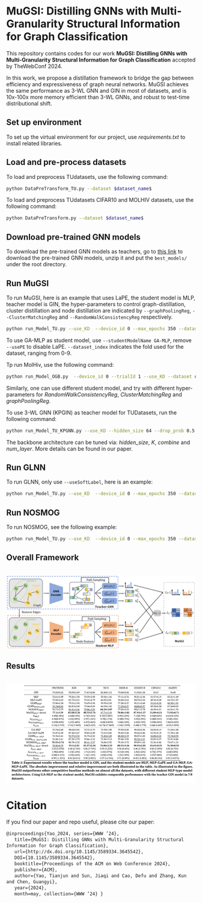 # MuGSI: Distilling GNNs with Multi-Granularity Structural Information for Graph Classification

This repository contains codes for our work __MuGSI: Distilling GNNs with Multi-Granularity Structural Information for Graph Classification__ accepted by TheWebConf 2024. 

In this work, we propose a distillation framework to bridge the gap between efficiency and expressiveness of graph neural networks. MuGSI achieves the same performance as 3-WL GNN and GIN in most of datasets, and is 10x-100x more memory efficient than 3-WL GNNs, and robust to test-time distributional shift.

## Set up environment

To set up the virtual environment for our project, use _requirements.txt_ to install related libraries.

## Load and pre-process datasets

To load and preprocess TUdatasets, use the following command:

```bash
python DataPreTransform_TU.py --dataset $dataset_name$
```

To load and preprocess TUdatasets CIFAR10 and MOLHIV datasets, use the following command:

```bash
python DataPreTransform.py --dataset $dataset_name$
```

## Download pre-trained GNN models

To download the pre-trained GNN models as teachers, go to [this link](https://drive.google.com/file/d/1QYlPVbzJua4Ql5PBIl2wtciB2f3f7bnb/view?usp=drive_link) to download the pre-trained GNN models, unzip it and put the `best_models/` under the root directory.

## Run MuGSI

To run MuGSI, here is an example that uses LaPE, the student model is MLP, teacher model is GIN, the hyper-parameters to control graph-distillation, cluster distillation and node distillation are indicated by `--graphPoolingReg`, `--ClusterMatchingReg` and `--RandomWalkConsistencyReg` respectively. 

```bash
python run_Model_TU.py --use_KD  --device_id 0 --max_epochs 350 --dataset REDDIT-BINARY --hidden_dim 64 --out_dim 64 --dataset_index 0 --studentModelName MLP --teacherModelName GIN --lr_patience 30 --usePE --batch_size 32 --num_hops 1 --numWorkers 2  --useSoftLabel --softLabelReg 1.0 --useRandomWalkConsistency --RandomWalkConsistencyReg 0.0001 --useClusterMatching --ClusterMatchingReg 0.01 --useGraphPooling --graphPoolingReg 0.01 --KD_name MuGSI
```

To use GA-MLP as student model, use `--studentModelName GA-MLP`, remove `--usePE` to disable LaPE. `--dataset_index` indicates the fold used for the dataset, ranging from 0-9.

Tp run MolHiv, use the following command:

```bash
python run_Model_OGB.py  --device_id 0 --trialId 1 --use_KD --dataset ogbg-molhiv  --drop_ratio 0.5  --studentModelName GA-MLP --lr_patience 30  --numWorkers 4 --useSoftLabel --softLabelReg 1.0 --useRandomWalkConsistency --RandomWalkConsistencyReg 0.0001 --useClusterMatching --ClusterMatchingReg 0.01 --useGraphPooling --graphPoolingReg 0.01 --KD_name useJoint
```

Similarly, one can use different student model, and try with different hyper-parameters for _RandomWalkConsistencyReg_, _ClusterMatchingReg_ and _graphPoolingReg_.

To use 3-WL GNN (KPGIN) as teacher model for TUDatasets, run the following command:

```bash
python run_Model_TU_KPGNN.py --use_KD --hidden_size 64 --drop_prob 0.5 --K 4 --kernel spd --combine geometric --num_layer 3 --max_epochs 350  --dataset IMDB-BINARY  --dataset_index 0 --studentModelName GA-MLP --teacherModelName KPGIN  --batch_size 32  --numWorkers 4  --useSoftLabel --softLabelReg 1.0 --useRandomWalkConsistency --RandomWalkConsistencyReg 0.0001 --useClusterMatching --ClusterMatchingReg 0.01 --useGraphPooling --graphPoolingReg 0.01 --KD_name useJoint
```

The backbone architecture can be tuned via: _hidden_size_, _K_, _combine_ and _num_layer_. More details can be found in our paper.

## Run GLNN

To run GLNN, only use `--useSoftLabel`, here is an example:
```bash
python run_Model_TU.py --use_KD  --device_id 0 --max_epochs 350 --dataset REDDIT-BINARY --hidden_dim 64 --out_dim 64 --dataset_index 0 --studentModelName MLP --teacherModelName GIN --lr_patience 30 --usePE --batch_size 32 --num_hops 1 --numWorkers 2  --useSoftLabel --softLabelReg 1.0 --KD_name GLNN
```

## Run NOSMOG

To run NOSMOG, see the following example:

```bash
python run_Model_TU.py --use_KD  --device_id 0 --max_epochs 350 --dataset REDDIT-BINARY --hidden_dim 64 --out_dim 64 --dataset_index 0 --studentModelName MLP --teacherModelName GIN --lr_patience 30 --usePE --batch_size 32 --num_hops 1 --numWorkers 2  --useSoftLabel --softLabelReg 1.0 --useNodeSim --nodeSimReg 0.1  --KD_name useNOSMOG
```

## Overall Framework

<p align="center">
  <br />
  <img src="Model.png" width="800">
  <br />
</p>

## Results

<p align="center">
  <br />
  <img src="results.png" width="800">
  <br />
</p>

# Citation

If you find our paper and repo useful, please cite our paper:

```
@inproceedings{Yao_2024, series={WWW ’24},
   title={MuGSI: Distilling GNNs with Multi-Granularity Structural Information for Graph Classification},
   url={http://dx.doi.org/10.1145/3589334.3645542},
   DOI={10.1145/3589334.3645542},
   booktitle={Proceedings of the ACM on Web Conference 2024},
   publisher={ACM},
   author={Yao, Tianjun and Sun, Jiaqi and Cao, Defu and Zhang, Kun and Chen, Guangyi},
   year={2024},
   month=may, collection={WWW ’24} }
```
